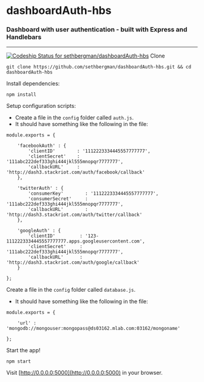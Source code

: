 # dashboardAuth-hbs
### Dashboard with user authentication - built with Express and Handlebars
********************************
[ ![Codeship Status for sethbergman/dashboardAuth-hbs](https://codeship.com/projects/3a8c3820-15cc-0134-a125-667ff3898a5e/status?branch=master)](https://codeship.com/projects/158178)
Clone
```
git clone https://github.com/sethbergman/dashboardAuth-hbs.git && cd dashboardAuth-hbs
```
Install dependencies:
```
npm install
```
Setup configuration scripts:
* Create a file in the `config` folder called `auth.js`.
* It should have something like the following in the file:
```
module.exports = {

    'facebookAuth' : {
        'clientID'        : '1112223334445557777777',
        'clientSecret'    : '111abc222def333ghi444jkl555mnopqr7777777',
        'callbackURL'     : 'http://dash3.stackriot.com/auth/facebook/callback'
    },

    'twitterAuth' : {
        'consumerKey'        : '1112223334445557777777',
        'consumerSecret'     : '111abc222def333ghi444jkl555mnopqr7777777',
        'callbackURL'        : 'http://dash3.stackriot.com/auth/twitter/callback'
    },

    'googleAuth' : {
        'clientID'         : '123-1112223334445557777777.apps.googleusercontent.com',
        'clientSecret'     : '111abc222def333ghi444jkl555mnopqr7777777',
        'callbackURL'      : 'http://dash3.stackriot.com/auth/google/callback'
    }

};
```

Create a file in the `config` folder called `database.js`.
* It should have something like the following in the file:
```
module.exports = {

    'url' : 'mongodb://mongouser:mongopass@ds03162.mlab.com:03162/mongoname'

};
```
Start the app!
```
npm start
```
Visit [http://0.0.0.0:5000](http://0.0.0.0:5000) in your browser.
